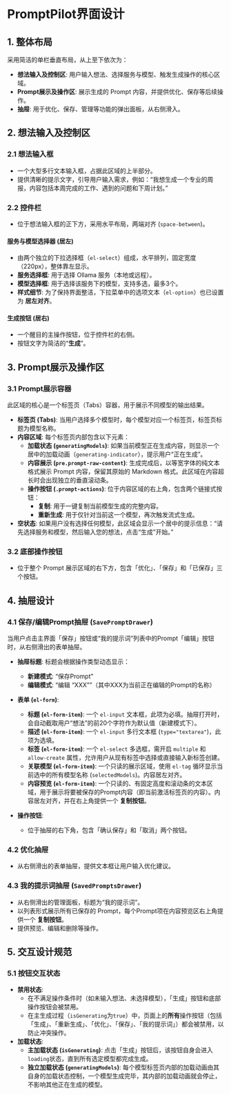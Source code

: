 # PromptPilot界面设计

## 1. 整体布局

采用简洁的单栏垂直布局，从上至下依次为：
- **想法输入及控制区**: 用户输入想法、选择服务与模型、触发生成操作的核心区域。
- **Prompt展示及操作区**: 展示生成的 Prompt 内容，并提供优化、保存等后续操作。
- **抽屉**: 用于优化、保存、管理等功能的弹出面板，从右侧滑入。

## 2. 想法输入及控制区

### 2.1 想法输入框
- 一个大型多行文本输入框，占据此区域的上半部分。
- 提供清晰的提示文字，引导用户输入需求，例如：“我想生成一个专业的周报，内容包括本周完成的工作、遇到的问题和下周计划。”

### 2.2 控件栏
- 位于想法输入框的正下方，采用水平布局，两端对齐 (`space-between`)。

#### 服务与模型选择器 (居左)
- 由两个独立的下拉选择框（`el-select`）组成，水平排列，固定宽度（220px），整体靠左显示。
- **服务选择框**: 用于选择 Ollama 服务（本地或远程）。
- **模型选择框**: 用于选择该服务下的模型，支持多选，最多3个。
- **样式细节**: 为了保持界面整洁，下拉菜单中的选项文本（`el-option`）也已设置为 **居左对齐**。

#### 生成按钮 (居右)
- 一个醒目的主操作按钮，位于控件栏的右侧。
- 按钮文字为简洁的“**生成**”。

## 3. Prompt展示及操作区

### 3.1 Prompt展示容器
此区域的核心是一个标签页（Tabs）容器，用于展示不同模型的输出结果。

- **标签页 (Tabs)**: 当用户选择多个模型时，每个模型对应一个标签页，标签页标题为模型名称。
- **内容区域**: 每个标签页内部包含以下元素：
  - **加载状态 (`generatingModels`)**: 如果当前模型正在生成内容，则显示一个居中的加载动画（`generating-indicator`），提示用户“正在生成”。
  - **内容展示 (`pre.prompt-raw-content`)**: 生成完成后，以等宽字体的纯文本格式展示 Prompt 内容，保留其原始的 Markdown 格式。此区域在内容超长时会出现独立的垂直滚动条。
  - **操作按钮 (`.prompt-actions`)**: 位于内容区域的右上角，包含两个链接式按钮：
    - **复制**: 用于一键复制当前模型生成的完整内容。
    - **重新生成**: 用于仅针对当前这一个模型，再次触发流式生成。
- **空状态**: 如果用户没有选择任何模型，此区域会显示一个居中的提示信息：“请先选择服务和模型，然后输入您的想法，点击“生成”开始。”

### 3.2 底部操作按钮
- 位于整个 Prompt 展示区域的右下方，包含「优化」、「保存」和「已保存」三个按钮。

## 4. 抽屉设计

### 4.1 保存/编辑Prompt抽屉 (`SavePromptDrawer`)
当用户点击主界面「保存」按钮或“我的提示词”列表中的Prompt「编辑」按钮时，从右侧滑出的表单抽屉。

- **抽屉标题**: 标题会根据操作类型动态显示：
  - **新建模式**: “保存Prompt”
  - **编辑模式**: “编辑 “XXX””（其中XXX为当前正在编辑的Prompt的名称）

- **表单 (`el-form`)**:
  - **标题 (`el-form-item`)**: 一个 `el-input` 文本框，此项为必填。抽屉打开时，会自动截取用户“想法”的前20个字符作为默认值（新建模式下）。
  - **描述 (`el-form-item`)**: 一个 `el-input` 多行文本框 (`type="textarea"`)，此项为选填。
  - **标签 (`el-form-item`)**: 一个 `el-select` 多选框，需开启 `multiple` 和 `allow-create` 属性，允许用户从现有标签中选择或直接输入新标签创建。
  - **关联模型 (`el-form-item`)**: 一个只读的展示区域，使用 `el-tag` 循环显示当前选中的所有模型名称 (`selectedModels`)。内容居左对齐。
  - **内容预览 (`el-form-item`)**: 一个只读的、有固定高度和滚动条的文本区域，用于展示将要被保存的Prompt内容（即当前激活标签页的内容）。内容居左对齐，并在右上角提供一个 **复制按钮**。

- **操作按钮**:
  - 位于抽屉的右下角，包含「确认保存」和「取消」两个按钮。

### 4.2 优化抽屉
- 从右侧滑出的表单抽屉，提供文本框让用户输入优化建议。

### 4.3 我的提示词抽屉 (`SavedPromptsDrawer`)
- 从右侧滑出的管理面板，标题为“我的提示词”。
- 以列表形式展示所有已保存的 Prompt，每个Prompt项在内容预览区右上角提供一个 **复制按钮**。
- 提供预览、编辑和删除等操作。

## 5. 交互设计规范

### 5.1 按钮交互状态
- **禁用状态**: 
  - 在不满足操作条件时（如未输入想法、未选择模型），「生成」按钮和底部操作按钮会被禁用。
  - 在主生成过程（`isGenerating`为`true`）中，页面上的**所有**操作按钮（包括「生成」、「重新生成」、「优化」、「保存」、「我的提示词」）都会被禁用，以防止冲突操作。
- **加载状态**: 
  - **主加载状态 (`isGenerating`)**: 点击「生成」按钮后，该按钮自身会进入`loading`状态，直到所有选定模型都完成生成。
  - **独立加载状态 (`generatingModels`)**: 每个模型标签页内部的加载动画由其自身的加载状态控制，一个模型生成完毕，其内部的加载动画就会停止，不影响其他正在生成的模型。
